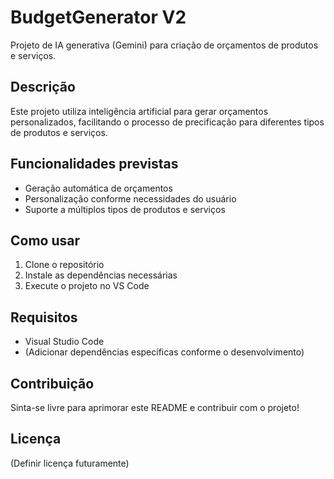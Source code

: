 # BudgetGenerator V2

Projeto de IA generativa (Gemini) para criação de orçamentos de produtos e serviços.

## Descrição
Este projeto utiliza inteligência artificial para gerar orçamentos personalizados, facilitando o processo de precificação para diferentes tipos de produtos e serviços.

## Funcionalidades previstas
- Geração automática de orçamentos
- Personalização conforme necessidades do usuário
- Suporte a múltiplos tipos de produtos e serviços

## Como usar
1. Clone o repositório
2. Instale as dependências necessárias
3. Execute o projeto no VS Code

## Requisitos
- Visual Studio Code
- (Adicionar dependências específicas conforme o desenvolvimento)

## Contribuição
Sinta-se livre para aprimorar este README e contribuir com o projeto!

## Licença
(Definir licença futuramente)
